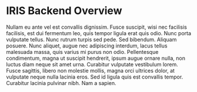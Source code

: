 # IRIS Backend Overview

Nullam eu ante vel est convallis dignissim. Fusce suscipit, wisi nec facilisis facilisis, est dui fermentum leo, quis tempor ligula erat quis odio. Nunc porta vulputate tellus. Nunc rutrum turpis sed pede. Sed bibendum. Aliquam posuere. Nunc aliquet, augue nec adipiscing interdum, lacus tellus malesuada massa, quis varius mi purus non odio. Pellentesque condimentum, magna ut suscipit hendrerit, ipsum augue ornare nulla, non luctus diam neque sit amet urna. Curabitur vulputate vestibulum lorem. Fusce sagittis, libero non molestie mollis, magna orci ultrices dolor, at vulputate neque nulla lacinia eros. Sed id ligula quis est convallis tempor. Curabitur lacinia pulvinar nibh. Nam a sapien.